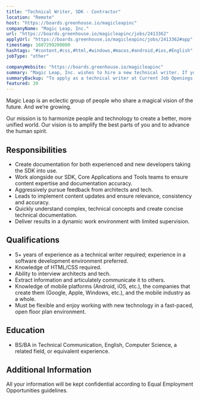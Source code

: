 ```yaml
---
title: "Technical Writer, SDK - Contractor"
location: "Remote"
host: "https://boards.greenhouse.io/magicleapinc"
companyName: "Magic Leap, Inc."
url: "https://boards.greenhouse.io/magicleapinc/jobs/2413362"
applyUrl: "https://boards.greenhouse.io/magicleapinc/jobs/2413362#app"
timestamp: 1607299200000
hashtags: "#content,#css,#html,#windows,#macos,#android,#ios,#English"
jobType: "other"

companyWebsite: "https://boards.greenhouse.io/magicleapinc"
summary: "Magic Leap, Inc. wishes to hire a new technical writer. If you have 5+ years of experience as a technical writer required, consider applying."
summaryBackup: "To apply as a technical writer at Current Job Openings at Magic Leap, Inc., you preferably need to have some knowledge of: #content, #css, #html."
featured: 20
---
```


Magic Leap is an eclectic group of people who share a magical vision of the future. And we’re growing.

Our mission is to harmonize people and technology to create a better, more unified world. Our vision is to amplify the best parts of you and to advance the human spirit.

## Responsibilities

*   Create documentation for both experienced and new developers taking the SDK into use.
*   Work alongside our SDK, Core Applications and Tools teams to ensure content expertise and documentation accuracy.
*   Aggressively pursue feedback from architects and tech.
*   Leads to implement content updates and ensure relevance, consistency and accuracy.
*   Quickly understand complex, technical concepts and create concise technical documentation.
*   Deliver results in a dynamic work environment with limited supervision.

## Qualifications

*   5+ years of experience as a technical writer required; experience in a software development environment preferred.
*   Knowledge of HTML/CSS required.
*   Ability to interview architects and tech.
*   Extract information and articulately communicate it to others.
*   Knowledge of mobile platforms (Android, iOS, etc.), the companies that create them (Google, Apple, Windows, etc.), and the mobile industry as a whole.
*   Must be flexible and enjoy working with new technology in a fast-paced, open floor plan environment.

## Education

*   BS/BA in Technical Communication, English, Computer Science, a related field, or equivalent experience.

## Additional Information

All your information will be kept confidential according to Equal Employment Opportunities guidelines.
